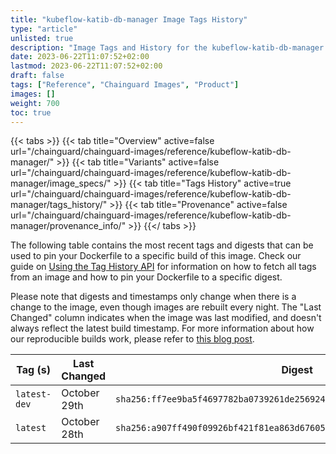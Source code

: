 ```yaml
---
title: "kubeflow-katib-db-manager Image Tags History"
type: "article"
unlisted: true
description: "Image Tags and History for the kubeflow-katib-db-manager Chainguard Image"
date: 2023-06-22T11:07:52+02:00
lastmod: 2023-06-22T11:07:52+02:00
draft: false
tags: ["Reference", "Chainguard Images", "Product"]
images: []
weight: 700
toc: true
---
```


{{< tabs >}}
{{< tab title="Overview" active=false url="/chainguard/chainguard-images/reference/kubeflow-katib-db-manager/" >}}
{{< tab title="Variants" active=false url="/chainguard/chainguard-images/reference/kubeflow-katib-db-manager/image_specs/" >}}
{{< tab title="Tags History" active=true url="/chainguard/chainguard-images/reference/kubeflow-katib-db-manager/tags_history/" >}}
{{< tab title="Provenance" active=false url="/chainguard/chainguard-images/reference/kubeflow-katib-db-manager/provenance_info/" >}}
{{</ tabs >}}

The following table contains the most recent tags and digests that can be used to pin your Dockerfile to a specific build of this image. Check our guide on [Using the Tag History API](/chainguard/chainguard-images/using-the-tag-history-api/) for information on how to fetch all tags from an image and how to pin your Dockerfile to a specific digest.

Please note that digests and timestamps only change when there is a change to the image, even though images are rebuilt every night. The "Last Changed" column indicates when the image was last modified, and doesn't always reflect the latest build timestamp. For more information about how our reproducible builds work, please refer to [this blog post](https://www.chainguard.dev/unchained/reproducing-chainguards-reproducible-image-builds).

| Tag (s)       | Last Changed | Digest                                                                    |
|---------------|--------------|---------------------------------------------------------------------------|
|  `latest-dev` | October 29th | `sha256:ff7ee9ba5f4697782ba0739261de256924a23feba075e28816b558e84eedb9bc` |
|  `latest`     | October 28th | `sha256:a907ff490f09926bf421f81ea863d67605f4e0ba19aa311475bd4f7d4ab5d636` |

